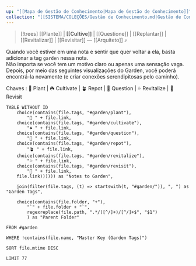 ```yaml
---
up: "[[Mapa de Gestão de Conhecimento|Mapa de Gestão de Conhecimento]]"
collection: "[[SISTEMA/COLEÇÕES/Gestão de Conhecimento.md|Gestão de Conhecimento]]"
---
```


> [!trees] [[Plante]] | **[[Cultive]]** | [[Questione]] | [[Replantar]] | [[Revitalizar]] | [[Revisitar]] — [[Arquiteto]] ⤴️  

Quando você estiver em uma nota e sentir que quer voltar a ela, basta adicionar a tag `garden` nessa nota.  
Não importa se você tem um motivo claro ou apenas uma sensação vaga.  
Depois, por meio das seguintes visualizações do Garden, você poderá encontrá-la novamente (e criar conexões serendipitosas pelo caminho).  

Chaves : 🌱 Plant | ☘️ Cultivate | 🪴 Repot | 🍄 Question | 💦 Revitalize | 🍁 Revisit
```dataview
TABLE WITHOUT ID
	choice(contains(file.tags, "#garden/plant"),
        "🌱 " + file.link,
	choice(contains(file.tags, "#garden/cultivate"),
		"☘️ " + file.link,
	choice(contains(file.tags, "#garden/question"),
		"🍄 " + file.link,
	choice(contains(file.tags, "#garden/repot"),
		"🪴 " + file.link,
	choice(contains(file.tags, "#garden/revitalize"),
		"💦 " + file.link,
	choice(contains(file.tags, "#garden/revisit"),
		"🍁 " + file.link,
	file.link)))))) as "Notes to Garden",
    
    join(filter(file.tags, (t) => startswith(t, "#garden/")), ", ") as "Garden Tags",
    
    choice(contains(file.folder, "+"),
	    "`" + file.folder + "`",
	    regexreplace(file.path, ".*/([^/]+)/[^/]+$", "$1")
		) as "Parent Folder"

FROM #garden

WHERE !contains(file.name, "Master Key (Garden Tags)")

SORT file.mtime DESC

LIMIT 77
```
